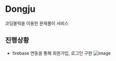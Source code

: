 # Dongju

코딩블럭을 이용한 문제풀이 서비스

## 진행상황

- firebase 연동을 통해 회원가입, 로그인 구현
![image](https://github.com/aprkal12/Dongju/assets/49503858/2995c130-a8fb-4dc6-88a9-fe926e4496e4)

